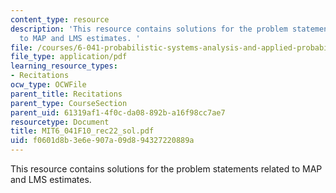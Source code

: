 ```yaml
---
content_type: resource
description: 'This resource contains solutions for the problem statements related
  to MAP and LMS estimates. '
file: /courses/6-041-probabilistic-systems-analysis-and-applied-probability-fall-2010/f0601d8b3e6e907a09d894327220889a_MIT6_041F10_rec22_sol.pdf
file_type: application/pdf
learning_resource_types:
- Recitations
ocw_type: OCWFile
parent_title: Recitations
parent_type: CourseSection
parent_uid: 61319af1-4f0c-da08-892b-a16f98cc7ae7
resourcetype: Document
title: MIT6_041F10_rec22_sol.pdf
uid: f0601d8b-3e6e-907a-09d8-94327220889a
---
```

This resource contains solutions for the problem statements related to MAP and LMS estimates. 

